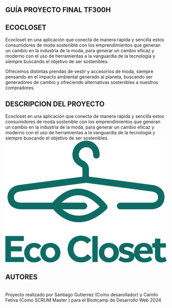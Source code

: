 ## GUÍA PROYECTO FINAL TF300H

## ECOCLOSET

Ecocloset en una aplicación que conecta de manera rápida y sencilla estos consumidores de moda sostenible con los emprendimientos que generan un cambio en la industria de la moda, para generar un cambio eficaz y moderno con el uso de herramientas a la vanguardia de la tecnología y siempre buscando el objetivo de ser sostenibles.

Ofrecemos distintas prendas de vestir y accesorios de moda, siempre pensando en el impacto ambiental generado al planeta, buscando ser generadores de cambio y ofreciendo alternativas sostenibles a nuestros compradores.

## DESCRIPCION DEL PROYECTO

Ecocloset en una aplicación que conecta de manera rápida y sencilla estos consumidores de moda sostenible con los emprendimientos que generan un cambio en la industria de la moda, para generar un cambio eficaz y moderno con el uso de herramientas a la vanguardia de la tecnología y siempre buscando el objetivo de ser sostenibles.
![alt text](img-logo.png)

## AUTORES
<br> Proyecto realizado por Santiago Gutierrez (Como desarollador) y Camilo Fetiva (Como SCRUM Master ) para el Bootcamp de Desarrollo Web 2024 </br>